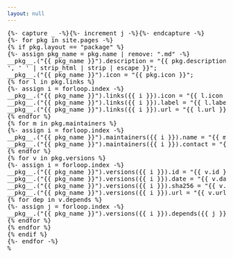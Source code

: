 ```yaml
---
layout: null
---
```

<pre>
{%- capture _ -%}{%- increment j -%}{%- endcapture -%}
{%- for pkg in site.pages -%}
{% if pkg.layout == "package" %}
{%- assign pkg_name = pkg.name | remove: ".md" -%}
__pkg__.("{{ pkg_name }}").description = "{{ pkg.description | newline_to_br | strip_newlines | replace: '<br />', ' ' | strip_html | strip | escape }}";
__pkg__.("{{ pkg_name }}").icon = "{{ pkg.icon }}";
{% for l in pkg.links %}
{%- assign i = forloop.index -%}
__pkg__.("{{ pkg_name }}").links({{ i }}).icon = "{{ l.icon }}";
__pkg__.("{{ pkg_name }}").links({{ i }}).label = "{{ l.label | escape }}";
__pkg__.("{{ pkg_name }}").links({{ i }}).url = "{{ l.url }}";
{% endfor %}
{% for m in pkg.maintainers %}
{%- assign i = forloop.index -%}
__pkg__.("{{ pkg_name }}").maintainers({{ i }}).name = "{{ m.name | escape }}";
__pkg__.("{{ pkg_name }}").maintainers({{ i }}).contact = "{{ m.contact | escape }}";
{% endfor %}
{% for v in pkg.versions %}
{%- assign i = forloop.index -%}
__pkg__.("{{ pkg_name }}").versions({{ i }}).id = "{{ v.id }}";
__pkg__.("{{ pkg_name }}").versions({{ i }}).date = "{{ v.date }}";
__pkg__.("{{ pkg_name }}").versions({{ i }}).sha256 = "{{ v.sha256 }}";
__pkg__.("{{ pkg_name }}").versions({{ i }}).url = "{{ v.url }}";
{% for dep in v.depends %}
{%- assign j = forloop.index -%}
__pkg__.("{{ pkg_name }}").versions({{ i }}).depends({{ j }}).name = "{{ dep }}";
{% endfor %}
{% endfor %}
{% endif %}
{%- endfor -%}
%</pre>
